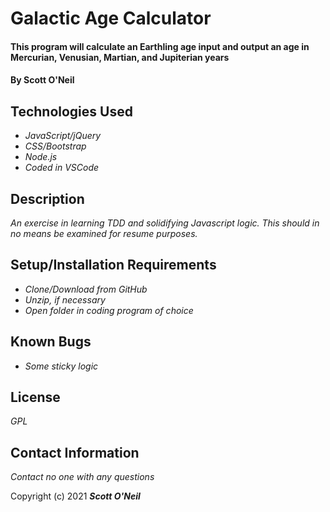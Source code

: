 # Galactic Age Calculator

#### This program will calculate an Earthling age input and output an age in Mercurian, Venusian, Martian, and Jupiterian years

#### By Scott O'Neil

## Technologies Used

* _JavaScript/jQuery_
* _CSS/Bootstrap_
* _Node.js_
* _Coded in VSCode_

## Description
_An exercise in learning TDD and solidifying Javascript logic. This should in no means be examined for resume purposes._

## Setup/Installation Requirements

* _Clone/Download from GitHub_
* _Unzip, if necessary_
* _Open folder in coding program of choice_

## Known Bugs

* _Some sticky logic_

## License
_GPL_

## Contact Information

_Contact no one with any questions_

Copyright (c) 2021 **_Scott O'Neil_**
